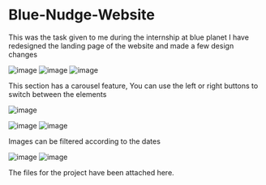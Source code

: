 # Blue-Nudge-Website
This was the task given to me during the internship at blue planet
I have redesigned the landing page of the website and made a few design changes

![image](https://user-images.githubusercontent.com/61985456/210059333-de57b923-71fd-4312-b600-a66ad7261180.png)
![image](https://user-images.githubusercontent.com/61985456/210059365-8844f7cc-0ad8-4dcd-bf9e-ceeb1e6d539d.png)
![image](https://user-images.githubusercontent.com/61985456/210059417-594cc962-6be9-42a4-9124-8d6d114ee5c5.png)

This section has a carousel feature, You can use the left or right buttons to switch between the elements

![image](https://user-images.githubusercontent.com/61985456/210059724-21421045-4a6c-4968-959a-fe5bb33f92d5.png)


![image](https://user-images.githubusercontent.com/61985456/210059436-2ba37fb5-ab2e-487f-97bc-e014310450cf.png)
![image](https://user-images.githubusercontent.com/61985456/210059483-665aa111-7d87-416b-87d8-e47c60b4ebb1.png)

Images can be filtered according to the dates

![image](https://user-images.githubusercontent.com/61985456/210059555-a3ff3c60-1092-4b26-864f-f76acbf33bc5.png)
![image](https://user-images.githubusercontent.com/61985456/210059589-27720b78-ff6b-4407-8843-704ddf1c9ed7.png)


The files for the project have been attached here.

